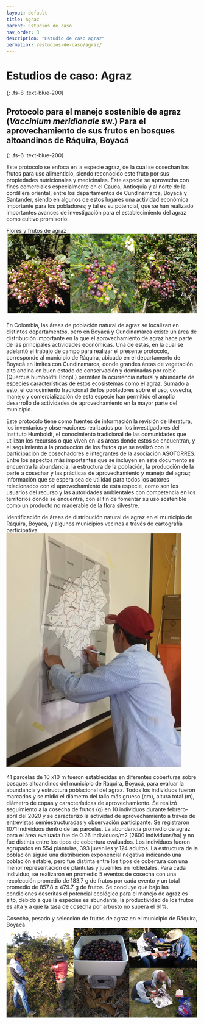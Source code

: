 ```yaml
---
layout: default
title: Agraz
parent: Estudios de caso
nav_order: 3
description: "Estudio de caso agraz"
permalink: /estudios-de-caso/agraz/
---
```



# Estudios de caso: Agraz
{: .fs-8 .text-blue-200}

## Protocolo para el manejo sostenible de agraz (_Vaccinium meridionale_ sw.) Para el aprovechamiento de sus frutos en bosques altoandinos de Ráquira, Boyacá
{: .fs-6 .text-blue-200}

Este protocolo se enfoca en la especie agraz, de la cual se cosechan los frutos para uso alimenticio, siendo reconocido este fruto por sus propiedades nutricionales y medicinales. Este especie se aprovecha con fines comerciales especialmente en el Cauca, Antioquia y al norte de la cordillera oriental, entre los departamentos de Cundinamarca, Boyacá y Santander, siendo en algunos de estos lugares una actividad económica importante para los pobladores; y tal es su potencial, que se han realizado importantes avances de investigación para el establecimiento del agraz como cultivo promisorio. 

Flores y frutos de agraz
![Figura 1. Flores y frutos de agraz](https://raw.githubusercontent.com/lsbarrientos50/guia--especies-no-maderables/main/images/Figura1Agraz.png)

En Colombia, las áreas de población natural de agraz se localizan en distintos departamentos, pero en Boyacá y Cundinamarca existe un área de distribución importante en la que el aprovechamiento de agraz hace parte de las principales actividades económicas. Una de estas, en la cual se adelantó el trabajo de campo para realizar el presente protocolo, corresponde al municipio de Ráquira, ubicado en el departamento de Boyacá en límites con Cundinamarca, donde grandes áreas de vegetación alto andina en buen estado de conservación y dominadas por roble (Quercus humboldtii Bonpl.) permiten la ocurrencia natural y abundante de especies características de estos ecosistemas como el agraz. Sumado a esto, el conocimiento tradicional de los pobladores sobre el uso, cosecha, manejo y comercialización de esta especie han permitido el amplio desarrollo de actividades de aprovechamiento en la mayor parte del municipio.

Este protocolo tiene como fuentes de información la revisión de literatura, los inventarios y observaciones realizados por los investigadores del Instituto Humboldt, el conocimiento tradicional de las comunidades que utilizan los recursos o que viven en las áreas donde estos se encuentran, y el seguimiento a la producción de los frutos que se realizó con la participación de cosechadores e integrantes de la asociación ASOTORRES. Entre los aspectos más importantes que se incluyen en este documento se encuentra la abundancia, la estructura de la población, la producción de la parte a cosechar y las prácticas de aprovechamiento y manejo del agraz; información que se espera sea de utilidad para todos los actores relacionados con el aprovechamiento de esta especie, como son los usuarios del recurso y las autoridades ambientales con competencia en los territorios donde se encuentra, con el fin de fomentar su uso sostenible como un producto no maderable de la flora silvestre. 

Identificación de áreas de distribución natural de agraz en el municipio de Ráquira, Boyacá, y algunos municipios vecinos a través de cartografía participativa.
![Figura 2. Identificación de áreas de distribución natural de agraz en el municipio de Ráquira, Boyacá, y algunos municipios vecinos a través de cartografía participativa.](https://raw.githubusercontent.com/lsbarrientos50/guia--especies-no-maderables/main/images/Figura2Agraz.png)

41 parcelas de 10 x10 m fueron establecidas en diferentes coberturas sobre bosques altoandinos del municipio de Ráquira, Boyacá, para evaluar la abundancia y estructura poblacional del agraz. Todos los individuos fueron marcados y se midió el diámetro del tallo más grueso (cm), altura total (m), diámetro de copas y características de aprovechamiento. Se realizó seguimiento a la cosecha de frutos (g) en 10 individuos durante febrero-abril del 2020 y se caracterizó la actividad de aprovechamiento a través de entrevistas semiestructuradas y observación participante. Se registraron 1071 individuos dentro de las parcelas. La abundancia promedio de agraz para el área evaluada fue de 0.26 individuos/m2 (2600 individuos/ha) y no fue distinta entre los tipos de cobertura evaluados. Los individuos fueron agrupados en 554 plántulas, 393 juveniles y 124 adultos. La estructura de la población siguió una distribución exponencial negativa indicando una población estable, pero fue distinta entre los tipos de cobertura con una menor representación de plántulas y juveniles en robledales. Para cada individuo, se realizaron en promedio 5 eventos de cosecha con una recolección promedio de 183.7 g de frutos por cada evento y un total promedio de 857.8 ± 479.7 g de frutos. Se concluye que bajo las condiciones descritas el potencial ecológico para el manejo de agraz es alto, debido a que la especies es abundante, la productividad de los frutos es alta y a que la tasa de cosecha por arbusto no supera el 61%.  

Cosecha, pesado y selección de frutos de agraz en el municipio de Ráquira, Boyacá.
![Figura 3. Cosecha, pesado y selección de frutos de agraz en el municipio de Ráquira, Boyacá.](https://raw.githubusercontent.com/lsbarrientos50/guia--especies-no-maderables/main/images/Figura3Agraz.png)
